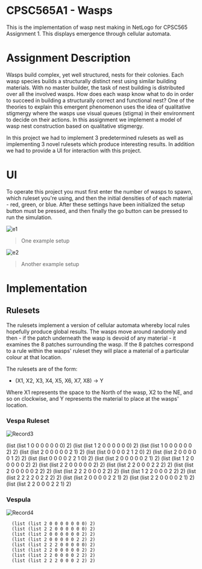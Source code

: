 # CPSC565A1 - Wasps

This is the implementation of wasp nest making in NetLogo for CPSC565 Assignment 1. This displays emergence through cellular automata.

# Assignment Description

Wasps build complex, yet well structured, nests for their colonies. Each wasp species builds a structurally distinct nest using similar building materials. With no master builder, the task of nest building is distributed over all the involved wasps. How does each wasp know what to do in order to succeed in building a structurally correct and functional nest? One of the theories to explain this emergent phenomenon uses the idea of qualitative stigmergy where the wasps use visual queues (stigma) in their environment to decide on their actions. In this assignment we implement a model of wasp nest construction based on qualitative stigmergy.

In this project we had to implement 3 predetermined rulesets as well as implementing 3 novel rulesets which produce interesting results. In addition we had to provide a UI for interaction with this project.

# UI

To operate this project you must first enter the number of wasps to spawn, which ruleset you're using, and then the initial densities of of each material - red, green, or blue. After these settings have been initialized the setup button must be pressed, and then finally the go button can be pressed to run the simulation.

![e1](https://user-images.githubusercontent.com/23039052/115158684-a3bd8f80-a04c-11eb-8aeb-f140074a991c.png)

> One example setup

![e2](https://user-images.githubusercontent.com/23039052/115158689-ae782480-a04c-11eb-82d2-4eb780093c19.png)

> Another example setup

# Implementation

## Rulesets

The rulesets implement a version of cellular automata whereby local rules hopefully produce global results. The wasps move around randomly and then - if the patch underneath the wasp is devoid of any material - it examines the 8 patches surrounding the wasp. If the 8 patches correspond to a rule within the wasps' ruleset they will place a material of a particular colour at that location. 

The rulesets are of the form:
- (X1, X2, X3, X4, X5, X6, X7, X8) -> Y

Where X1 represents the space to the North of the wasp, X2 to the NE, and so on clockwise, and Y represents the material to place at the wasps' location. 

### Vespa Ruleset

![Record3](https://user-images.githubusercontent.com/23039052/115159360-ffd5e300-a04f-11eb-8023-27fa3ff9b3fd.gif)

(list (list 1 0 0 0 0 0 0 0) 2)
(list (list 1 2 0 0 0 0 0 0) 2)
(list (list 1 0 0 0 0 0 0 2) 2)
(list (list 2 0 0 0 0 0 2 1) 2)
(list (list 0 0 0 0 2 1 2 0) 2)
(list (list 2 0 0 0 0 0 1 2) 2)
(list (list 0 0 0 0 2 2 1 0) 2)
(list (list 2 0 0 0 0 0 2 1) 2)
(list (list 1 2 0 0 0 0 0 2) 2)
(list (list 2 2 0 0 0 0 0 2) 2)
(list (list 2 2 0 0 0 2 2 2) 2)
(list (list 2 0 0 0 0 0 2 2) 2)
(list (list 2 2 2 0 0 0 2 2) 2)
(list (list 1 2 2 0 0 0 2 2) 2)
(list (list 2 2 2 2 0 2 2 2) 2)
(list (list 2 0 0 0 0 2 2 1) 2)
(list (list 2 2 0 0 0 0 2 1) 2)
(list (list 2 2 0 0 0 2 2 1) 2)

### Vespula

![Record4](https://user-images.githubusercontent.com/23039052/115159414-3ca1da00-a050-11eb-869e-c6f493f97098.gif)

      (list (list 2 0 0 0 0 0 0 0) 2)
      (list (list 2 2 0 0 0 0 0 0) 2)
      (list (list 2 0 0 0 0 0 0 2) 2)
      (list (list 2 0 0 0 0 0 2 2) 2)
      (list (list 2 2 2 0 0 0 0 0) 2)
      (list (list 2 2 0 0 0 0 0 2) 2)
      (list (list 2 2 0 0 0 0 2 2) 2)
      (list (list 2 2 2 0 0 0 2 2) 2)
